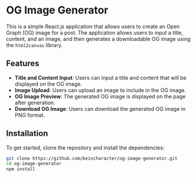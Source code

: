 # OG Image Generator

This is a simple React.js application that allows users to create an Open Graph (OG) image for a post. The application allows users to input a title, content, and an image, and then generates a downloadable OG image using the `html2canvas` library.

## Features

- **Title and Content Input**: Users can input a title and content that will be displayed on the OG image.
- **Image Upload**: Users can upload an image to include in the OG image.
- **OG Image Preview**: The generated OG image is displayed on the page after generation.
- **Download OG Image**: Users can download the generated OG image in PNG format.

## Installation

To get started, clone the repository and install the dependencies:

```bash
git clone https://github.com/beincharacter/og-image-generator.git
cd og-image-generator
npm install
